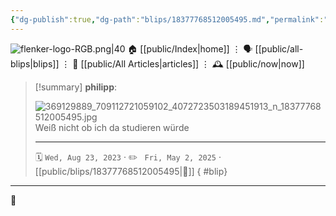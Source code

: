 ```yaml
---
{"dg-publish":true,"dg-path":"blips/18377768512005495.md","permalink":"/blips/18377768512005495/","title":"philipp on instagram @ 2023-08-23"}
---
```



<div class="transclusion internal-embed is-loaded"><div class="markdown-embed">




![flenker-logo-RGB.png|40](/img/user/attachments/flenker-logo-RGB.png)
🏠 [[public/Index\|home]]  ⋮ 🗣️ [[public/all-blips\|blips]] ⋮  📝 [[public/All Articles\|articles]]  ⋮ 🕰️ [[public/now\|now]]


</div></div>


> [!summary] **philipp**:
>
> ![369129889_709112721059102_4072723503189451913_n_18377768512005495.jpg](/img/user/attachments/369129889_709112721059102_4072723503189451913_n_18377768512005495.jpg)
> Weiß nicht ob ich da studieren würde
> - - -
>
> 🗓️ <code>Wed, Aug 23, 2023</code>  · ✏️ <code> Fri, May 2, 2025</code>  · [[public/blips/18377768512005495\|🔗]]
{ #blip}


- - -

 👾
